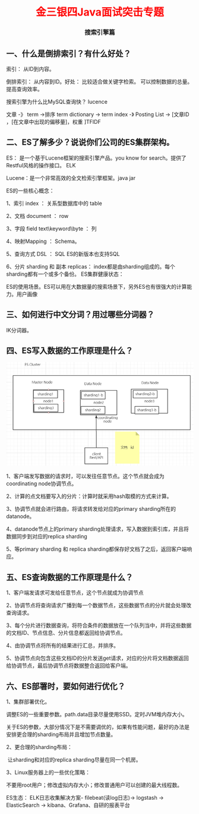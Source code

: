 <center><h1><font color="red">
    金三银四Java面试突击专题
</font></h1>
<h3>
    搜索引擎篇
    </h3>
    
</center>

## 一、什么是倒排索引？有什么好处？

索引： 从ID到内容。

倒排索引： 从内容到ID。好处： 比较适合做关键字检索。 可以控制数据的总量。提高查询效率。

搜索引擎为什么比MySQL查询快？ lucence

文章 -》 term ->排序 term dictionary  -> term index -》 Posting List -> [文章ID ，[在文章中出现的偏移量]，权重 ]TFIDF



## 二、ES了解多少？说说你们公司的ES集群架构。

ES： 是一个基于Lucene框架的搜索引擎产品。you know for search。提供了Restful风格的操作接口。 ELK 

Lucene：是一个非常高效的全文检索引擎框架。java jar

ES的一些核心概念：

1、索引 index ：   关系型数据库中的 table

2、文档 document ： row

3、字段 field   text\keyword\byte ： 列

4、映射Mapping ： Schema。

5、查询方式  DSL  ：  SQL  ES的新版本也支持SQL

6、分片 sharding  和 副本 replicas： index都是由sharding组成的。每个sharding都有一个或多个备份。  ES集群健康状态：

ES的使用场景。ES可以用在大数据量的搜索场景下，另外ES也有很强大的计算能力。用户画像



## 三、如何进行中文分词？用过哪些分词器？

IK分词器。



## 四、ES写入数据的工作原理是什么？

![1616577461976](../img/1616577461976.png)

1、客户端发写数据的请求时，可以发往任意节点。这个节点就会成为coordinating node协调节点。

2、计算的点文档要写入的分片：计算时就采用hash取模的方式来计算。

3、协调节点就会进行路由，将请求转发给对应的primary sharding所在的datanode。

4、datanode节点上的primary sharding处理请求，写入数据到索引库，并且将数据同步到对应的replica sharding

5、等primary sharding 和 replica sharding都保存好文档了之后，返回客户端响应。

## 五、ES查询数据的工作原理是什么？

1、客户端发请求可发给任意节点，这个节点就成为协调节点

2、协调节点将查询请求广播到每一个数据节点，这些数据节点的分片就会处理改查询请求。

3、每个分片进行数据查询，将符合条件的数据放在一个队列当中，并将这些数据的文档ID、节点信息、分片信息都返回给协调节点。

4、由协调节点将所有的结果进行汇总，并排序。

5、协调节点向包含这些文档ID的分片发送get请求，对应的分片将文档数据返回给协调节点，最后协调节点将数据整合返回给客户端。



## 六、ES部署时，要如何进行优化？

1、集群部署优化。

​	调整ES的一些重要参数。path.data目录尽量使用SSD。定时JVM堆内存大小。

​	关于ES的参数，大部分情况下是不需要调优的，如果有性能问题，最好的办法是安排更合理的sharding布局并且增加节点数量。

2、更合理的sharding布局：

​	让sharding和对应的replica sharding尽量在同一个机房。

3、Linux服务器上的一些优化策略：

​	不要用root用户；修改虚拟内存大小；修改普通用户可以创建的最大线程数。

ES生态：  ELK日志收集解决方案-  filebeat(读log日志)-> logstash -> ElasticSearch -> kibana、Grafana、自研的报表平台




